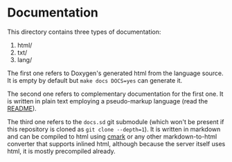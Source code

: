 # Documentation

This directory contains three types of documentation:

1. html/
2. txt/
3. lang/

The first one refers to Doxygen's generated html from
the language source. It is empty by default but
`make docs DOCS=yes` can generate it.

The second one refers to complementary documentation
for the first one. It is written in plain text employing
a pseudo-markup language (read the [README](txt/README)).

The third one refers to the `docs.sd` git submodule
(which won't be present if this repository is cloned as
`git clone --depth=1`). It is written in markdown and
can be compiled to html using [cmark](https://commonmark.org/) or any other
markdown-to-html converter that supports inlined html,
although because the server itself uses html, it is mostly
precompiled already.

